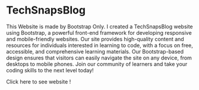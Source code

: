 # TechSnapsBlog
This Website is made by Bootstrap Only.
I created a TechSnapsBlog website using Bootstrap, a powerful front-end framework for developing responsive and mobile-friendly websites. Our site provides high-quality content and resources for individuals interested in learning to code, with a focus on free, accessible, and comprehensive learning materials. Our Bootstrap-based design ensures that visitors can easily navigate the site on any device, from desktops to mobile phones. Join our community of learners and take your coding skills to the next level today!
 
 Click here to see website !       
 
 
